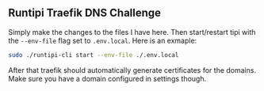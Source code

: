 ## Runtipi Traefik DNS Challenge

Simply make the changes to the files I have here. Then start/restart tipi with the `--env-file` flag set to `.env.local`. Here is an exmaple:

```Bash
sudo ./runtipi-cli start --env-file ./.env.local
```

After that traefik should automatically generate certificates for the domains. Make sure you have a domain configured in settings though.
